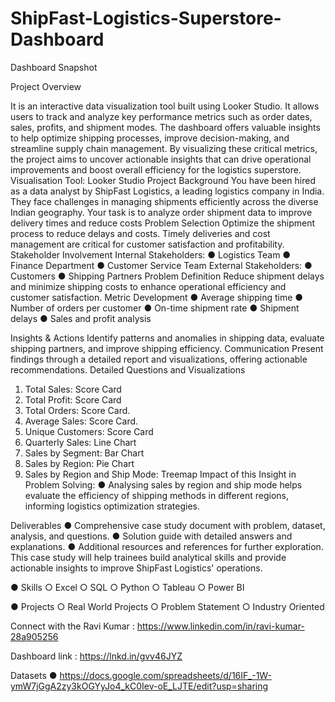 # ShipFast-Logistics-Superstore-Dashboard
Dashboard Snapshot

 

Project Overview

It is an interactive data visualization tool built using Looker Studio. It allows users to track and analyze key performance metrics such as order dates, sales, profits, and shipment modes. The dashboard offers valuable insights to help optimize shipping processes, improve decision-making, and streamline supply chain management. By visualizing these critical metrics, the project aims to uncover actionable insights that can drive operational improvements and boost overall efficiency for the logistics superstore. Visualisation Tool: Looker Studio
Project Background
You have been hired as a data analyst by ShipFast Logistics, a leading logistics company in India. They face challenges in managing shipments efficiently across the diverse Indian geography. Your task is to analyze order shipment data to improve delivery times and reduce costs
Problem Selection
Optimize the shipment process to reduce delays and costs. Timely deliveries and cost management are critical for customer satisfaction and profitability.
Stakeholder Involvement
Internal Stakeholders:
●	Logistics Team
●	Finance Department
●	Customer Service Team
External Stakeholders:
●	Customers
●	Shipping Partners
Problem Definition
Reduce shipment delays and minimize shipping costs to enhance operational efficiency and customer satisfaction.
Metric Development
●	Average shipping time
●	Number of orders per customer
●	On-time shipment rate
●	Shipment delays
●	Sales and profit analysis

Insights & Actions
Identify patterns and anomalies in shipping data, evaluate shipping partners, and improve shipping efficiency.
Communication
Present findings through a detailed report and visualizations, offering actionable recommendations.
Detailed Questions and Visualizations
1. Total Sales: Score Card
2. Total Profit: Score Card
3. Total Orders: Score Card.
4. Average Sales: Score Card.
5. Unique Customers: Score Card
6. Quarterly Sales: Line Chart
7. Sales by Segment: Bar Chart
8. Sales by Region: Pie Chart
9. Sales by Region and Ship Mode: Treemap
Impact of this Insight in Problem Solving:
●	Analysing sales by region and ship mode helps evaluate the efficiency of shipping methods in different regions, informing logistics optimization strategies.

Deliverables
●	Comprehensive case study document with problem, dataset, analysis, and questions.
●	Solution guide with detailed answers and explanations.
●	Additional resources and references for further exploration.
This case study will help trainees build analytical skills and provide actionable insights to improve ShipFast Logistics' operations.


●	Skills
○	Excel
○	SQL
○	Python
○	Tableau
○	Power BI

●	Projects
○	Real World Projects
○	Problem Statement
○	Industry Oriented

Connect with the Ravi Kumar :  https://www.linkedin.com/in/ravi-kumar-28a905256	

Dashboard link : https://lnkd.in/gvv46JYZ


Datasets
●	https://docs.google.com/spreadsheets/d/16IF_-1W-ymW7jGgA2zy3kOGYyJo4_kC0Iev-oE_LJTE/edit?usp=sharing 



